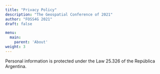```yaml
---
title: "Privacy Policy"
description: "The Geospatial Conference of 2021"
author: "FOSS4G 2021"
draft: false

menu:
  main:
    parent: 'About'
weight: 3
---
```


Personal information is protected under the Law 25.326 of the República Argentina.